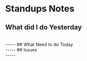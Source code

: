 # Standups Notes


## What did I do Yesterday
<br/>
-----
## What Need to do Today
<br/>
-----
## Issues
<br/>
-----
